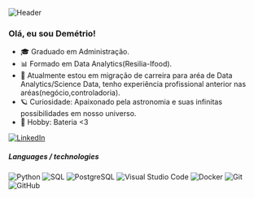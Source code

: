 ![Header](https://media.giphy.com/media/Ob73jmEdAHUcDfYafv/giphy.gif)



### Olá, eu sou Demétrio!
 - 🎓 Graduado em Administração.
- 📊 Formado em Data Analytics(Resilia-Ifood).
- 🔄 Atualmente estou em migração de carreira para aréa de Data Analytics/Science Data, tenho experiência profissional anterior nas aréas(negócio,controladoria). 
- 🪐 Curiosidade: Apaixonado pela astronomia e suas infinitas possibilidades em nosso universo.
- 🥁 Hobby: Bateria <3


[![LinkedIn](https://img.shields.io/badge/-LINKEDIN-0077B5?style=for-the-badge&logo=linkedin&logoColor=white)](www.linkedin.com/in/demetrio-fragoso)


##### Languages / technologies

![Python](https://img.shields.io/badge/-Python-000000?style=flat&logo=python)
![SQL](https://img.shields.io/badge/-SQL-000000?style=flat&logo=postgresql)
![PostgreSQL](https://img.shields.io/badge/-PostgreSQL-336791?style=flat-square&logo=postgresql)
![Visual Studio Code](https://img.shields.io/badge/-VSCode-444444?style=flat&logo=visual-studio-code&logoColor=007ACC)
![Docker](https://img.shields.io/badge/-Docker-000?&logo=Docker)
![Git](https://img.shields.io/badge/-Git-222222?style=flat&logo=git&logoColor=F05032)
![GitHub](https://img.shields.io/badge/-GitHub-222222?style=flat&logo=github&logoColor=181717)

